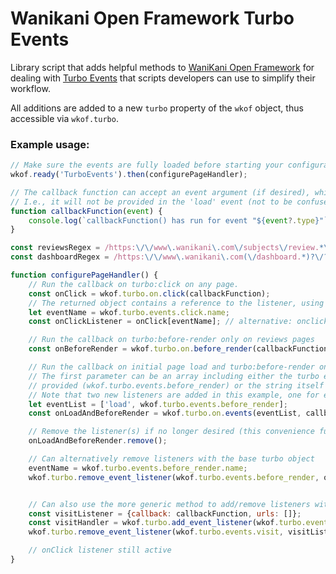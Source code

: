 # Wanikani Open Framework Turbo Events

Library script that adds helpful methods to [WaniKani Open Framework](https://community.wanikani.com/t/wanikani-open-framework-developer-thread/22231) for dealing with [Turbo Events](https://turbo.hotwired.dev/reference/events) that scripts developers can use to simplify their workflow.

All additions are added to a new `turbo` property of the `wkof` object, thus accessible via `wkof.turbo`.

### Example usage:

```javascript
// Make sure the events are fully loaded before starting your configuration.
wkof.ready('TurboEvents').then(configurePageHandler);

// The callback function can accept an event argument (if desired), which will be provided in all turbo events
// I.e., it will not be provided in the 'load' event (not to be confused with the 'turbo:load' event), if used.
function callbackFunction(event) {
    console.log(`callbackFunction() has run for event "${event?.type}"`);
}

const reviewsRegex = /https:\/\/www\.wanikani\.com\/subjects\/review.*\/?$/;
const dashboardRegex = /https:\/\/www\.wanikani\.com(\/dashboard.*)?\/?$/;

function configurePageHandler() {
    // Run the callback on turbo:click on any page.
    const onClick = wkof.turbo.on.click(callbackFunction);
    // The returned object contains a reference to the listener, using the event name as the property name.
    let eventName = wkof.turbo.events.click.name;
    const onClickListener = onClick[eventName]; // alternative: onclick['turbo:click']

    // Run the callback on turbo:before-render only on reviews pages
    const onBeforeRender = wkof.turbo.on.before_render(callbackFunction, [reviewsRegex]);

    // Run the callback on initial page load and turbo:before-render only on the dashboard.
    // The first parameter can be an array including either the turbo event object that is
    // provided (wkof.turbo.events.before_render) or the string itself ('turbo:before-render')
    // Note that two new listeners are added in this example, one for each event.
    let eventList = ['load', wkof.turbo.events.before_render];
    const onLoadAndBeforeRender = wkof.turbo.on.events(eventList, callbackFunction, [dashboardRegex]);

    // Remove the listener(s) if no longer desired (this convenience function removes both listeners)
    onLoadAndBeforeRender.remove();

    // Can alternatively remove listeners with the base turbo object
    eventName = wkof.turbo.events.before_render.name;
    wkof.turbo.remove_event_listener(wkof.turbo.events.before_render, onBeforeRender[eventName]);


    // Can also use the more generic method to add/remove listeners with more fine-tuned control
    const visitListener = {callback: callbackFunction, urls: []};
    const visitHandler = wkof.turbo.add_event_listener(wkof.turbo.events.visit, visitListener)
    wkof.turbo.remove_event_listener(wkof.turbo.events.visit, visitListener);

    // onClick listener still active
}
```
